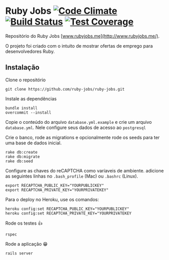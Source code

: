 # Ruby Jobs [![Code Climate](https://codeclimate.com/github/ruby-jobs/ruby-jobs/badges/gpa.svg)](https://codeclimate.com/github/ruby-jobs/ruby-jobs) [![Build Status](https://travis-ci.org/ruby-jobs/ruby-jobs.svg?branch=master)](https://travis-ci.org/ruby-jobs/ruby-jobs) [![Test Coverage](https://codeclimate.com/github/ruby-jobs/ruby-jobs/badges/coverage.svg)](https://codeclimate.com/github/ruby-jobs/ruby-jobs)

Repositório do Ruby Jobs [www.rubyjobs.me](http://www.rubyjobs.me/).

O projeto foi criado com o intuito de mostrar ofertas de emprego para desenvolvedores Ruby.

## Instalação

Clone o repositório

```
git clone https://github.com/ruby-jobs/ruby-jobs.git
```

Instale as dependências

```
bundle install
overcommit --install
```

Copie o conteúdo do arquivo `database.yml.example` e crie um arquivo `database.yml`. Nele configure seus dados de acesso ao `postgresql`

Crie o banco, rode as migrations e opcionalmente rode os seeds para ter uma base de dados inicial.

```
rake db:create
rake db:migrate
rake db:seed
```

Configure as chaves do reCAPTCHA como varíaveis de ambiente. adicione as seguintes linhas no `.bash_profile` (Mac) ou `.bashrc` (Linux).
  
    export RECAPTCHA_PUBLIC_KEY="YOURPUBLICKEY"
    export RECAPTCHA_PRIVATE_KEY="YOURPRIVATEKEY"


Para o deploy no Heroku, use os comandos:


    heroku config:set RECAPTCHA_PUBLIC_KEY="YOURPUBLICKEY"
    heroku config:set RECAPTCHA_PRIVATE_KEY="YOURPRIVATEKEY
    


Rode os testes :+1:

```
rspec
```

Rode a aplicação :grin:

```
rails server
```
